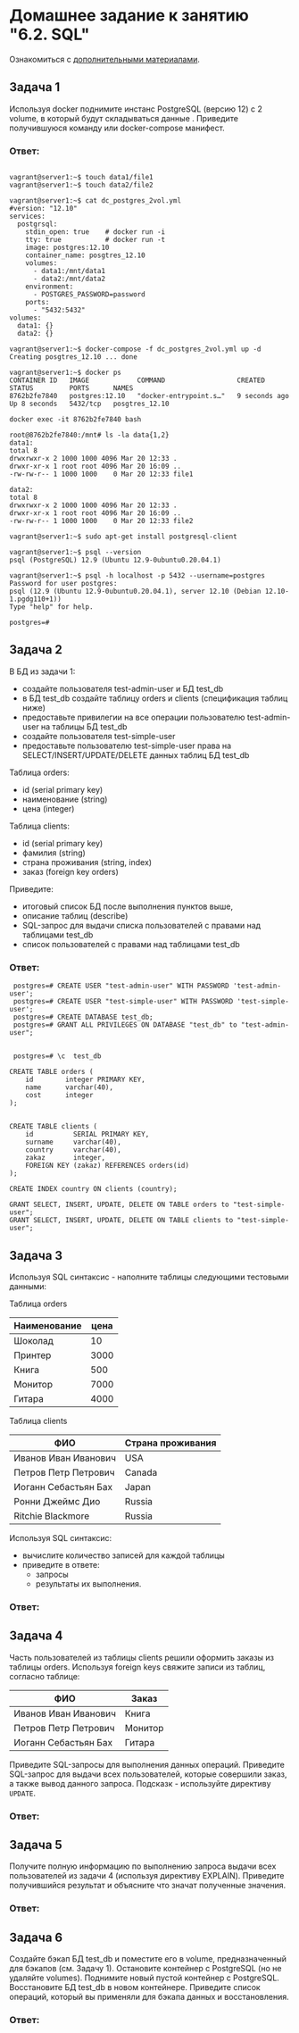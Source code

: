 # Домашнее задание к занятию "6.2. SQL"

Ознакомиться с 
[дополнительными материалами](https://github.com/netology-code/virt-homeworks/tree/master/additional/README.md).

## Задача 1

Используя docker поднимите инстанс PostgreSQL (версию 12) c 2 volume, 
в который будут складываться данные .
Приведите получившуюся команду или docker-compose манифест.

### Ответ:
```

vagrant@server1:~$ touch data1/file1
vagrant@server1:~$ touch data2/file2

vagrant@server1:~$ cat dc_postgres_2vol.yml
#version: "12.10"
services:
  postgrsql:
    stdin_open: true    # docker run -i
    tty: true           # docker run -t
    image: postgres:12.10
    container_name: posgtres_12.10
    volumes:
      - data1:/mnt/data1
      - data2:/mnt/data2
    environment:
      - POSTGRES_PASSWORD=password
    ports:
      - "5432:5432"
volumes:
  data1: {}
  data2: {}
  
vagrant@server1:~$ docker-compose -f dc_postgres_2vol.yml up -d
Creating posgtres_12.10 ... done

vagrant@server1:~$ docker ps
CONTAINER ID   IMAGE            COMMAND                  CREATED         STATUS         PORTS      NAMES
8762b2fe7840   postgres:12.10   "docker-entrypoint.s…"   9 seconds ago   Up 8 seconds   5432/tcp   posgtres_12.10

docker exec -it 8762b2fe7840 bash

root@8762b2fe7840:/mnt# ls -la data{1,2}
data1:
total 8
drwxrwxr-x 2 1000 1000 4096 Mar 20 12:33 .
drwxr-xr-x 1 root root 4096 Mar 20 16:09 ..
-rw-rw-r-- 1 1000 1000    0 Mar 20 12:33 file1

data2:
total 8
drwxrwxr-x 2 1000 1000 4096 Mar 20 12:33 .
drwxr-xr-x 1 root root 4096 Mar 20 16:09 ..
-rw-rw-r-- 1 1000 1000    0 Mar 20 12:33 file2

vagrant@server1:~$ sudo apt-get install postgresql-client

vagrant@server1:~$ psql --version
psql (PostgreSQL) 12.9 (Ubuntu 12.9-0ubuntu0.20.04.1)

vagrant@server1:~$ psql -h localhost -p 5432 --username=postgres
Password for user postgres:
psql (12.9 (Ubuntu 12.9-0ubuntu0.20.04.1), server 12.10 (Debian 12.10-1.pgdg110+1))
Type "help" for help.

postgres=#

```

## Задача 2

В БД из задачи 1: 
- создайте пользователя test-admin-user и БД test_db
- в БД test_db создайте таблицу orders и clients (спeцификация таблиц ниже)
- предоставьте привилегии на все операции пользователю test-admin-user на таблицы БД test_db
- создайте пользователя test-simple-user  
- предоставьте пользователю test-simple-user права на SELECT/INSERT/UPDATE/DELETE данных таблиц БД test_db

Таблица orders:
- id (serial primary key)
- наименование (string)
- цена (integer)

Таблица clients:
- id (serial primary key)
- фамилия (string)
- страна проживания (string, index)
- заказ (foreign key orders)

Приведите:
- итоговый список БД после выполнения пунктов выше,
- описание таблиц (describe)
- SQL-запрос для выдачи списка пользователей с правами над таблицами test_db
- список пользователей с правами над таблицами test_db

### Ответ:
```
 postgres=# CREATE USER "test-admin-user" WITH PASSWORD 'test-admin-user';
 postgres=# CREATE USER "test-simple-user" WITH PASSWORD 'test-simple-user';
 postgres=# CREATE DATABASE test_db;
 postgres=# GRANT ALL PRIVILEGES ON DATABASE "test_db" to "test-admin-user";
 

 postgres=# \c  test_db

CREATE TABLE orders (
    id        integer PRIMARY KEY,
    name      varchar(40),
    cost      integer
);
 

CREATE TABLE clients (
    id 			SERIAL PRIMARY KEY,
    surname 	varchar(40),
    country 	varchar(40),
    zakaz		integer, 
	FOREIGN KEY (zakaz) REFERENCES orders(id)
);

CREATE INDEX country ON clients (country);

GRANT SELECT, INSERT, UPDATE, DELETE ON TABLE orders to "test-simple-user";
GRANT SELECT, INSERT, UPDATE, DELETE ON TABLE clients to "test-simple-user";
```

## Задача 3

Используя SQL синтаксис - наполните таблицы следующими тестовыми данными:

Таблица orders

|Наименование|цена|
|------------|----|
|Шоколад| 10 |
|Принтер| 3000 |
|Книга| 500 |
|Монитор| 7000|
|Гитара| 4000|

Таблица clients

|ФИО|Страна проживания|
|------------|----|
|Иванов Иван Иванович| USA |
|Петров Петр Петрович| Canada |
|Иоганн Себастьян Бах| Japan |
|Ронни Джеймс Дио| Russia|
|Ritchie Blackmore| Russia|

Используя SQL синтаксис:
- вычислите количество записей для каждой таблицы 
- приведите в ответе:
    - запросы 
    - результаты их выполнения.

### Ответ:

## Задача 4

Часть пользователей из таблицы clients решили оформить заказы из таблицы orders.
Используя foreign keys свяжите записи из таблиц, согласно таблице:

|ФИО|Заказ|
|------------|----|
|Иванов Иван Иванович| Книга |
|Петров Петр Петрович| Монитор |
|Иоганн Себастьян Бах| Гитара |

Приведите SQL-запросы для выполнения данных операций.
Приведите SQL-запрос для выдачи всех пользователей, которые совершили заказ, а также вывод данного запроса.
Подсказк - используйте директиву `UPDATE`.

### Ответ:

## Задача 5

Получите полную информацию по выполнению запроса выдачи всех пользователей из задачи 4 
(используя директиву EXPLAIN).
Приведите получившийся результат и объясните что значат полученные значения.

### Ответ:

## Задача 6

Создайте бэкап БД test_db и поместите его в volume, предназначенный для бэкапов (см. Задачу 1).
Остановите контейнер с PostgreSQL (но не удаляйте volumes).
Поднимите новый пустой контейнер с PostgreSQL.
Восстановите БД test_db в новом контейнере.
Приведите список операций, который вы применяли для бэкапа данных и восстановления. 

### Ответ:
